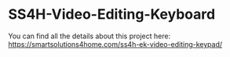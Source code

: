 # SS4H-Video-Editing-Keyboard

You can find all the details about this project here: https://smartsolutions4home.com/ss4h-ek-video-editing-keypad/
